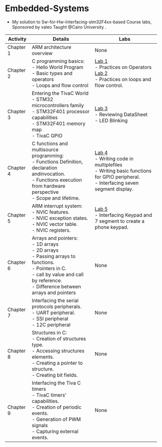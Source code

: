 # Embedded-Systems
- My solution to Sw-for-Hw-Interfacing-stm32F4xx-based Course labs, Sponsored by valeo Taught @Cairo University .

| Activity | Details | Labs |
| --- | --- | --- |
| Chapter 1 | ARM architecture overview |None |
| Chapter 2 |C programming basics:<br />- Hello World Program <br />- Basic types and operators <br />- Loops and flow control | [Lab 1](https://github.com/Yasien99/Embedded-Systems/tree/main/Lab%201) <br /> - Practices on Operators <br /> [Lab 2](https://github.com/Yasien99/Embedded-Systems/tree/main/Lab%202) <br />- Practices on loops and flow control.|
| Chapter 3 | Entering the TivaC World <br /> - STM32 microcontrollers family <br /> - STM32F401 processor capabilities <br /> - STM32F401 memory map <br /> - TivaC  GPIO |[Lab 3](https://github.com/Yasien99/Embedded-Systems/tree/main/Lab%203) <br /> - Reviewing DataSheet <br /> - LED Blinking  |
| Chapter 4 | C functions and multisource programming:<br /> - Functions Definition, declaration andinvocation. <br /> - Functions execution from hardware perspective  <br /> - Scope and lifetime.|[Lab 4](https://github.com/Yasien99/Embedded-Systems/tree/main/Lab%204) <br /> - Writing code in multiplefiles <br /> - Writing basic functions for GPIO peripheral. <br /> - Interfacing seven segment display. |
| Chapter 5 | ARM interrupt system: <br /> - NVIC features. <br /> - NVIC exception states. <br /> - NVIC vector table. <br /> - NVIC registers. |[Lab 5](https://github.com/Yasien99/Embedded-Systems/tree/main/Lab%205) <br /> - Interfacing Keypad and 7 segment to create a phone keypad.|
| Chapter 6 | Arrays and pointers:<br />- 1D arrays<br />- 2D arrays<br />- Passing arrays to functions.<br />- Pointers in C.<br />- call by value and call by reference.<br />- Difference between arrays and pointers |None |
| Chapter 7 | Interfacing the serial protocols peripherals.<br /> - UART peripheral.<br /> - SSI peripheral<br /> - 12C peripheral |None |
| Chapter 8 |Structures in C:<br />- Creation of structures type.<br />- Accessing structures elements.<br />- Creating a pointer to structure.<br />- Creating bit fields. |None |
| Chapter 9 | Interfacing the Tiva C timers<br />- TivaC timers' capabilities.<br />- Creation of periodic events.<br />- Generation of PWM signals<br />- Capturing external events. |None |

